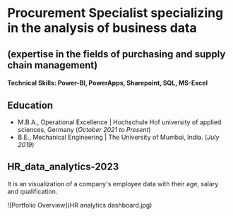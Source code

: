 

# Procurement Specialist specializing in the analysis of business data
## (expertise in the fields of purchasing and supply chain management)

#### Technical Skills: Power-BI, PowerApps, Sharepoint, SQL, MS-Excel

## Education					       		
- M.B.A., Operational Excellence	| Hochschule Hof university of applied sciences, Germany (_October 2021 to Present_)	 			        		
- B.E., Mechanical Engineering | The University of Mumbai, India. (_July 2019_)


## HR_data_analytics-2023
It is an visualization of a company's employee data with their age, salary and qualification.

![Portfolio Overview](HR analytics dashboard.jpg)

